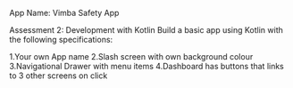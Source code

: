 App Name: Vimba Safety App

Assessment 2: Development with Kotlin
Build a basic app using Kotlin with the following specifications:

1.Your own App name
2.Slash screen with own background colour
3.Navigational Drawer with menu items
4.Dashboard has buttons that links to 3 other screens on click